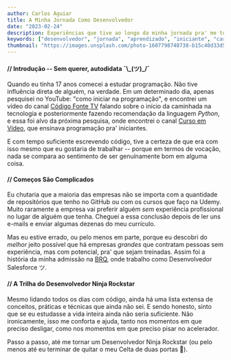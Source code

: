 ```yaml
---
author: Carlos Aguiar
title: A Minha Jornada Como Desenvolvedor
date: "2023-02-24"
description: Experiências que tive ao longo da minha jornada pra' me tornar Desenvolvedor e o que aprendi no processo.
keywords: ["desenvolvedor", "jornada", "aprendizado", "iniciante", "carreira", "programador"]
thumbnail: "https://images.unsplash.com/photo-1607798748738-b15c40d33d57?ixlib=rb-4.0.3&ixid=MnwxMjA3fDB8MHxwaG90by1wYWdlfHx8fGVufDB8fHx8&auto=format&fit=crop&w=1170&q=80"
---
```


#### // Introdução -- Sem querer, autodidata ¯\\_(ツ)\_/¯
Quando eu tinha 17 anos comecei a estudar programação. Não tive influência direta de alguém, na verdade. Em um determinado dia, apenas pesquisei no YouTube: "como iniciar na programação", e encontrei um vídeo do canal [Código Fonte TV](https://www.youtube.com/user/codigofontetv) falando sobre o início da caminhada na tecnologia e posteriormente fazendo recomendação da linguagem _Python_, e essa foi alvo da próxima pesquisa, onde encontrei o canal [Curso em Vídeo](https://www.youtube.com/@CursoemVideo), que ensinava programação pra' iniciantes.<br>

E com tempo suficiente escrevendo código, tive a certeza de que era com isso mesmo que eu gostaria de trabalhar -- porque em termos de vocação, nada se compara ao sentimento de ser genuínamente bom em alguma coisa.


#### // Começos São Complicados
Eu chutaria que a maioria das empresas não se importa com a quantidade de repositórios que tenho no GitHub ou com os cursos que faço na Udemy. Muito raramente a empresa vai preferir alguém _sem_ experiência profissional no lugar de alguém que tenha. Cheguei a essa conclusão depois de ler uns e-mails e enviar algumas dezenas do meu currículo.<br>

Mas eu estive errado, ou pelo menos em parte, porque eu descobri do _melhor_ jeito possível que há empresas *grandes* que contratam pessoas sem experiência, mas com potencial, pra' que sejam treinadas. Assim foi a história da minha admissão na [BRQ](https://www.brq.com/), onde trabalho como Desenvolvedor Salesforce ツ.


#### // A Trilha do Desenvolvedor Ninja Rockstar
Mesmo lidando todos os dias com código, ainda há uma lista extensa de conceitos, práticas e técnicas que ainda não sei. E sendo honesto, sinto que se eu estudasse a vida inteira ainda não seria suficiente. Não ironicamente, isso me conforta e ajuda, tanto nos momentos em que preciso desligar, como nos momentos em que preciso pisar no acelerador.<br>

Passo a passo, até me tornar um Desenvolvedor Ninja Rockstar (ou pelo menos até eu terminar de quitar o meu Celta de duas portas 🤙).
